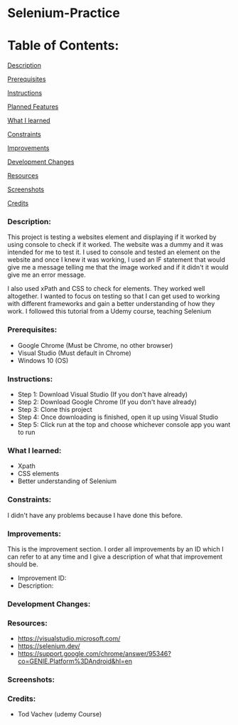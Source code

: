 # Selenium-Practice

# Table of Contents:

[Description](#Description)  
<a name="Description"/>

[Prerequisites](#Prerequisites)  
<a name="Prerequisites"/>

[Instructions](#Instructions)  
<a name="Instructions"/>

[Planned Features](#Planned_Features)  
<a name="Planned_Features"/>

[What I learned](#What_I_Learned)  
<a name="What_I_Learned"/>

[Constraints](#Constraints)  
<a name="Constraints"/>

[Improvements](#Improvements)  
<a name="Improvements"/>

[Development Changes](#Development_Changes)  
<a name="Development_Changes"/>

[Resources](#Resources)  
<a name="Resources"/>

[Screenshots](#Screenshots)
<a name="Screenshots"/>

[Credits](#Credits)  
<a name="Credits"/>

### Description: 

This project is testing a websites element and displaying if it worked by using console to check if it worked. The website was a dummy and it was intended for me to test it. I used to console and tested an element on the website and once I knew it was working, I used an IF statement that would give me a message telling me that the image worked and if it didn't it would give me an error message.

I also used xPath and CSS to check for elements. They worked well altogether. I wanted to focus on testing so that I can get used to working with different frameworks and gain a better understanding of how they work. I followed this tutorial from a Udemy course, teaching Selenium

### Prerequisites:
- Google Chrome (Must be Chrome, no other browser)
- Visual Studio (Must default in Chrome)
- Windows 10 (OS)

### Instructions:
- Step 1: Download Visual Studio (If you don't have already)
- Step 2: Download Google Chrome (If you don't have already)
- Step 3: Clone this project
- Step 4: Once downloading is finished, open it up using Visual Studio
- Step 5: Click run at the top and choose whichever console app you want to run

### What I learned:
- Xpath
- CSS elements
- Better understanding of Selenium

### Constraints:
I didn't have any problems because I have done this before.

### Improvements:
This is the improvement section. I order all improvements by an ID which I can refer to at any time and I give a description of what that improvement should be.

- Improvement ID:
- Description: 

### Development Changes:

### Resources:
- https://visualstudio.microsoft.com/
- https://selenium.dev/
- https://support.google.com/chrome/answer/95346?co=GENIE.Platform%3DAndroid&hl=en

### Screenshots:

### Credits:
- Tod Vachev (udemy Course)

